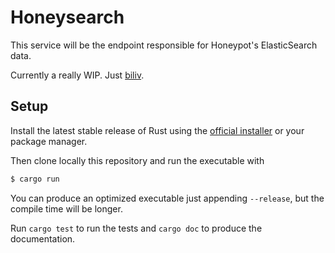 Honeysearch
===========
This service will be the endpoint responsible for Honeypot's ElasticSearch data.

Currently a really WIP. Just [biliv](https://just-believe.in).

Setup
-----
Install the latest stable release of Rust using the [official installer](https://www.rust-lang.org/downloads.html) or your package manager.

Then clone locally this repository and run the executable with

```sh
$ cargo run
````

You can produce an optimized executable just appending `--release`, but the compile time will be longer.

Run `cargo test` to run the tests and `cargo doc` to produce the documentation.
